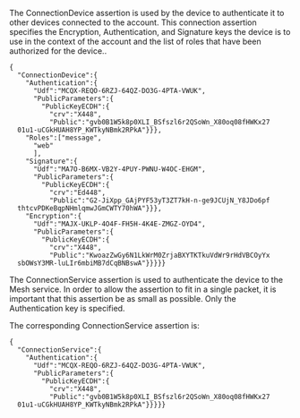 
The ConnectionDevice assertion is used by the device to authenticate it to other 
devices connected to the account. This connection assertion specifies the
Encryption, Authentication, and Signature keys the device is to use in the context of
the account and the list of roles that have been authorized for the device..

~~~~
{
  "ConnectionDevice":{
    "Authentication":{
      "Udf":"MCQX-REQO-6RZJ-64QZ-DO3G-4PTA-VWUK",
      "PublicParameters":{
        "PublicKeyECDH":{
          "crv":"X448",
          "Public":"gvb0B1W5k8p0XLI_BSfszl6r2QSoWn_X80oq08fHWKx27
  01u1-uCGkHUAH8YP_KWTkyNBmk2RPkA"}}},
    "Roles":["message",
      "web"
      ],
    "Signature":{
      "Udf":"MA7O-B6MX-VB2Y-4PUY-PWNU-W4OC-EHGM",
      "PublicParameters":{
        "PublicKeyECDH":{
          "crv":"Ed448",
          "Public":"G2-JiXpp_GAjPYF53yT3ZT7kH-n-ge9JCUjN_Y8JDo6pf
  thtcvPDKeBqpNHmlqmwJGmCWTY70hWA"}}},
    "Encryption":{
      "Udf":"MAJX-UKLP-4O4F-FH5H-4K4E-ZMGZ-OYD4",
      "PublicParameters":{
        "PublicKeyECDH":{
          "crv":"X448",
          "Public":"KwoazZwGy6N1LkWrM0ZrjaBXYTKTkuVdWr9rHdVBCOyYx
  sbOWsY3MR-luLIr6mbiMB7dCqBNBswA"}}}}}
~~~~

The ConnectionService assertion is used to authenticate the device to the 
Mesh service. In order to allow the assertion to fit in a single packet, it
is important that this assertion be as small as possible. Only the 
Authentication key is specified.

The corresponding ConnectionService assertion is:

~~~~
{
  "ConnectionService":{
    "Authentication":{
      "Udf":"MCQX-REQO-6RZJ-64QZ-DO3G-4PTA-VWUK",
      "PublicParameters":{
        "PublicKeyECDH":{
          "crv":"X448",
          "Public":"gvb0B1W5k8p0XLI_BSfszl6r2QSoWn_X80oq08fHWKx27
  01u1-uCGkHUAH8YP_KWTkyNBmk2RPkA"}}}}}
~~~~

